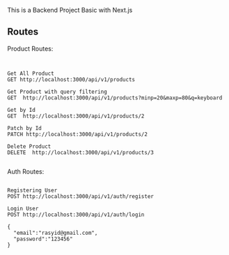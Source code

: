 This is a Backend Project Basic with Next.js

## Routes

Product Routes:

```http


Get All Product
GET http://localhost:3000/api/v1/products

Get Product with query filtering
GET  http://localhost:3000/api/v1/products?minp=20&maxp=80&q=keyboard

Get by Id
GET  http://localhost:3000/api/v1/products/2

Patch by Id
PATCH http://localhost:3000/api/v1/products/2

Delete Product
DELETE  http://localhost:3000/api/v1/products/3


```

Auth Routes:

```http

Registering User
POST http://localhost:3000/api/v1/auth/register

Login User
POST http://localhost:3000/api/v1/auth/login

{
  "email":"rasyid@gmail.com",
  "password":"123456"
}

```

